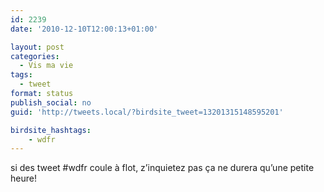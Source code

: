 ```yaml
---
id: 2239
date: '2010-12-10T12:00:13+01:00'

layout: post
categories:
  - Vis ma vie
tags:
  - tweet
format: status
publish_social: no
guid: 'http://tweets.local/?birdsite_tweet=13201315148595201'

birdsite_hashtags:
    - wdfr
---
```


si des tweet #wdfr coule à flot, z’inquietez pas ça ne durera qu’une petite heure!